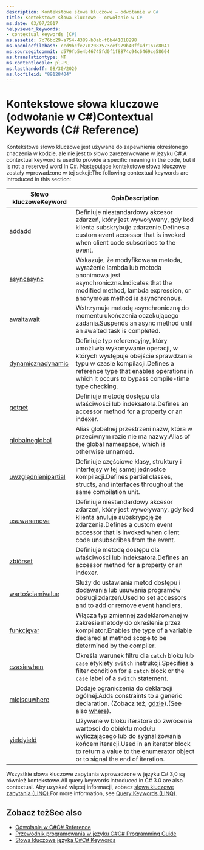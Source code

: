 ```yaml
---
description: Kontekstowe słowa kluczowe — odwołanie w C#
title: Kontekstowe słowa kluczowe — odwołanie w C#
ms.date: 03/07/2017
helpviewer_keywords:
- contextual keywords [C#]
ms.assetid: 7c76bc29-a754-4389-b0ab-f6b441018298
ms.openlocfilehash: ccd9bcfe2702083573cef979b40ff4d7167e8041
ms.sourcegitcommit: d579fb5e4b46745fd0f1f8874c94c6469ce58604
ms.translationtype: MT
ms.contentlocale: pl-PL
ms.lasthandoff: 08/30/2020
ms.locfileid: "89128404"
---
```

# <a name="contextual-keywords-c-reference"></a><span data-ttu-id="f7793-103">Kontekstowe słowa kluczowe (odwołanie w C#)</span><span class="sxs-lookup"><span data-stu-id="f7793-103">Contextual Keywords (C# Reference)</span></span>

<span data-ttu-id="f7793-104">Kontekstowe słowo kluczowe jest używane do zapewnienia określonego znaczenia w kodzie, ale nie jest to słowo zarezerwowane w języku C#.</span><span class="sxs-lookup"><span data-stu-id="f7793-104">A contextual keyword is used to provide a specific meaning in the code, but it is not a reserved word in C#.</span></span> <span data-ttu-id="f7793-105">Następujące kontekstowe słowa kluczowe zostały wprowadzone w tej sekcji:</span><span class="sxs-lookup"><span data-stu-id="f7793-105">The following contextual keywords are introduced in this section:</span></span>  
  
|<span data-ttu-id="f7793-106">Słowo kluczowe</span><span class="sxs-lookup"><span data-stu-id="f7793-106">Keyword</span></span>|<span data-ttu-id="f7793-107">Opis</span><span class="sxs-lookup"><span data-stu-id="f7793-107">Description</span></span>|  
|-------------|-----------------|  
|[<span data-ttu-id="f7793-108">add</span><span class="sxs-lookup"><span data-stu-id="f7793-108">add</span></span>](./add.md)|<span data-ttu-id="f7793-109">Definiuje niestandardowy akcesor zdarzeń, który jest wywoływany, gdy kod klienta subskrybuje zdarzenie.</span><span class="sxs-lookup"><span data-stu-id="f7793-109">Defines a custom event accessor that is invoked when client code subscribes to the event.</span></span>|  
|[<span data-ttu-id="f7793-110">async</span><span class="sxs-lookup"><span data-stu-id="f7793-110">async</span></span>](./async.md)|<span data-ttu-id="f7793-111">Wskazuje, że modyfikowana metoda, wyrażenie lambda lub metoda anonimowa jest asynchroniczna.</span><span class="sxs-lookup"><span data-stu-id="f7793-111">Indicates that the modified method, lambda expression, or anonymous method is asynchronous.</span></span>|  
|[<span data-ttu-id="f7793-112">await</span><span class="sxs-lookup"><span data-stu-id="f7793-112">await</span></span>](../operators/await.md)|<span data-ttu-id="f7793-113">Wstrzymuje metodę asynchroniczną do momentu ukończenia oczekującego zadania.</span><span class="sxs-lookup"><span data-stu-id="f7793-113">Suspends an async method until an awaited task is completed.</span></span>|  
|[<span data-ttu-id="f7793-114">dynamiczna</span><span class="sxs-lookup"><span data-stu-id="f7793-114">dynamic</span></span>](../builtin-types/reference-types.md)|<span data-ttu-id="f7793-115">Definiuje typ referencyjny, który umożliwia wykonywanie operacji, w których występuje obejście sprawdzania typu w czasie kompilacji.</span><span class="sxs-lookup"><span data-stu-id="f7793-115">Defines a reference type that enables operations in which it occurs to bypass compile-time type checking.</span></span>|  
|[<span data-ttu-id="f7793-116">get</span><span class="sxs-lookup"><span data-stu-id="f7793-116">get</span></span>](./get.md)|<span data-ttu-id="f7793-117">Definiuje metodę dostępu dla właściwości lub indeksatora.</span><span class="sxs-lookup"><span data-stu-id="f7793-117">Defines an accessor method for a property or an indexer.</span></span>|  
|[<span data-ttu-id="f7793-118">globalne</span><span class="sxs-lookup"><span data-stu-id="f7793-118">global</span></span>](../operators/namespace-alias-qualifier.md)|<span data-ttu-id="f7793-119">Alias globalnej przestrzeni nazw, która w przeciwnym razie nie ma nazwy.</span><span class="sxs-lookup"><span data-stu-id="f7793-119">Alias of the global namespace, which is otherwise unnamed.</span></span>|  
|[<span data-ttu-id="f7793-120">uwzględnieni</span><span class="sxs-lookup"><span data-stu-id="f7793-120">partial</span></span>](./partial-type.md)|<span data-ttu-id="f7793-121">Definiuje częściowe klasy, struktury i interfejsy w tej samej jednostce kompilacji.</span><span class="sxs-lookup"><span data-stu-id="f7793-121">Defines partial classes, structs, and interfaces throughout the same compilation unit.</span></span>|  
|[<span data-ttu-id="f7793-122">usuwa</span><span class="sxs-lookup"><span data-stu-id="f7793-122">remove</span></span>](./remove.md)|<span data-ttu-id="f7793-123">Definiuje niestandardowy akcesor zdarzeń, który jest wywoływany, gdy kod klienta anuluje subskrypcję ze zdarzenia.</span><span class="sxs-lookup"><span data-stu-id="f7793-123">Defines a custom event accessor that is invoked when client code unsubscribes from the event.</span></span>|  
|[<span data-ttu-id="f7793-124">zbiór</span><span class="sxs-lookup"><span data-stu-id="f7793-124">set</span></span>](./set.md)|<span data-ttu-id="f7793-125">Definiuje metodę dostępu dla właściwości lub indeksatora.</span><span class="sxs-lookup"><span data-stu-id="f7793-125">Defines an accessor method for a property or an indexer.</span></span>|  
|[<span data-ttu-id="f7793-126">wartościami</span><span class="sxs-lookup"><span data-stu-id="f7793-126">value</span></span>](./value.md)|<span data-ttu-id="f7793-127">Służy do ustawiania metod dostępu i dodawania lub usuwania programów obsługi zdarzeń.</span><span class="sxs-lookup"><span data-stu-id="f7793-127">Used to set accessors and to add or remove event handlers.</span></span>|  
|[<span data-ttu-id="f7793-128">funkcję</span><span class="sxs-lookup"><span data-stu-id="f7793-128">var</span></span>](./var.md)|<span data-ttu-id="f7793-129">Włącza typ zmiennej zadeklarowanej w zakresie metody do określenia przez kompilator.</span><span class="sxs-lookup"><span data-stu-id="f7793-129">Enables the type of a variable declared at method scope to be determined by the compiler.</span></span>|  
|[<span data-ttu-id="f7793-130">czasie</span><span class="sxs-lookup"><span data-stu-id="f7793-130">when</span></span>](when.md)|<span data-ttu-id="f7793-131">Określa warunek filtru dla `catch` bloku lub `case` etykiety `switch` instrukcji.</span><span class="sxs-lookup"><span data-stu-id="f7793-131">Specifies a filter condition for a `catch` block or the `case` label of a `switch` statement.</span></span>|
|[<span data-ttu-id="f7793-132">miejscu</span><span class="sxs-lookup"><span data-stu-id="f7793-132">where</span></span>](./where-generic-type-constraint.md)|<span data-ttu-id="f7793-133">Dodaje ograniczenia do deklaracji ogólnej.</span><span class="sxs-lookup"><span data-stu-id="f7793-133">Adds constraints to a generic declaration.</span></span> <span data-ttu-id="f7793-134">(Zobacz też, [gdzie](./where-clause.md)).</span><span class="sxs-lookup"><span data-stu-id="f7793-134">(See also [where](./where-clause.md)).</span></span>|  
|[<span data-ttu-id="f7793-135">yield</span><span class="sxs-lookup"><span data-stu-id="f7793-135">yield</span></span>](./yield.md)|<span data-ttu-id="f7793-136">Używane w bloku iteratora do zwrócenia wartości do obiektu modułu wyliczającego lub do sygnalizowania końcem iteracji.</span><span class="sxs-lookup"><span data-stu-id="f7793-136">Used in an iterator block to return a value to the enumerator object or to signal the end of iteration.</span></span>|  
  
 <span data-ttu-id="f7793-137">Wszystkie słowa kluczowe zapytania wprowadzone w języku C# 3,0 są również kontekstowe.</span><span class="sxs-lookup"><span data-stu-id="f7793-137">All query keywords introduced in C# 3.0 are also contextual.</span></span> <span data-ttu-id="f7793-138">Aby uzyskać więcej informacji, zobacz [słowa kluczowe zapytania (LINQ)](./query-keywords.md).</span><span class="sxs-lookup"><span data-stu-id="f7793-138">For more information, see [Query Keywords (LINQ)](./query-keywords.md).</span></span>  
  
## <a name="see-also"></a><span data-ttu-id="f7793-139">Zobacz też</span><span class="sxs-lookup"><span data-stu-id="f7793-139">See also</span></span>

- [<span data-ttu-id="f7793-140">Odwołanie w C#</span><span class="sxs-lookup"><span data-stu-id="f7793-140">C# Reference</span></span>](../index.md)
- [<span data-ttu-id="f7793-141">Przewodnik programowania w języku C#</span><span class="sxs-lookup"><span data-stu-id="f7793-141">C# Programming Guide</span></span>](../../programming-guide/index.md)
- [<span data-ttu-id="f7793-142">Słowa kluczowe języka C#</span><span class="sxs-lookup"><span data-stu-id="f7793-142">C# Keywords</span></span>](./index.md)

